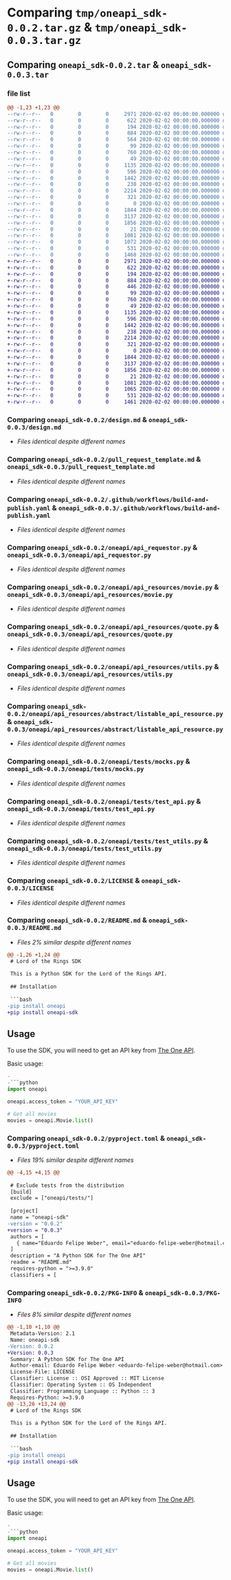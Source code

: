 # Comparing `tmp/oneapi_sdk-0.0.2.tar.gz` & `tmp/oneapi_sdk-0.0.3.tar.gz`

## Comparing `oneapi_sdk-0.0.2.tar` & `oneapi_sdk-0.0.3.tar`

### file list

```diff
@@ -1,23 +1,23 @@
--rw-r--r--   0        0        0     2971 2020-02-02 00:00:00.000000 oneapi_sdk-0.0.2/design.md
--rw-r--r--   0        0        0      622 2020-02-02 00:00:00.000000 oneapi_sdk-0.0.2/pull_request_template.md
--rw-r--r--   0        0        0      194 2020-02-02 00:00:00.000000 oneapi_sdk-0.0.2/requirements.txt
--rw-r--r--   0        0        0      884 2020-02-02 00:00:00.000000 oneapi_sdk-0.0.2/.github/workflows/build-and-publish.yaml
--rw-r--r--   0        0        0      564 2020-02-02 00:00:00.000000 oneapi_sdk-0.0.2/.github/workflows/test.yaml
--rw-r--r--   0        0        0       99 2020-02-02 00:00:00.000000 oneapi_sdk-0.0.2/oneapi/__init__.py
--rw-r--r--   0        0        0      760 2020-02-02 00:00:00.000000 oneapi_sdk-0.0.2/oneapi/api_requestor.py
--rw-r--r--   0        0        0       49 2020-02-02 00:00:00.000000 oneapi_sdk-0.0.2/oneapi/api_resources/__init__.py
--rw-r--r--   0        0        0     1135 2020-02-02 00:00:00.000000 oneapi_sdk-0.0.2/oneapi/api_resources/movie.py
--rw-r--r--   0        0        0      596 2020-02-02 00:00:00.000000 oneapi_sdk-0.0.2/oneapi/api_resources/quote.py
--rw-r--r--   0        0        0     1442 2020-02-02 00:00:00.000000 oneapi_sdk-0.0.2/oneapi/api_resources/utils.py
--rw-r--r--   0        0        0      238 2020-02-02 00:00:00.000000 oneapi_sdk-0.0.2/oneapi/api_resources/abstract/api_resource.py
--rw-r--r--   0        0        0     2214 2020-02-02 00:00:00.000000 oneapi_sdk-0.0.2/oneapi/api_resources/abstract/listable_api_resource.py
--rw-r--r--   0        0        0      321 2020-02-02 00:00:00.000000 oneapi_sdk-0.0.2/oneapi/api_resources/abstract/retrievable_api_resource.py
--rw-r--r--   0        0        0        0 2020-02-02 00:00:00.000000 oneapi_sdk-0.0.2/oneapi/tests/__init__.py
--rw-r--r--   0        0        0     1844 2020-02-02 00:00:00.000000 oneapi_sdk-0.0.2/oneapi/tests/mocks.py
--rw-r--r--   0        0        0     3137 2020-02-02 00:00:00.000000 oneapi_sdk-0.0.2/oneapi/tests/test_api.py
--rw-r--r--   0        0        0     1856 2020-02-02 00:00:00.000000 oneapi_sdk-0.0.2/oneapi/tests/test_utils.py
--rw-r--r--   0        0        0       21 2020-02-02 00:00:00.000000 oneapi_sdk-0.0.2/.gitignore
--rw-r--r--   0        0        0     1081 2020-02-02 00:00:00.000000 oneapi_sdk-0.0.2/LICENSE
--rw-r--r--   0        0        0     1072 2020-02-02 00:00:00.000000 oneapi_sdk-0.0.2/README.md
--rw-r--r--   0        0        0      531 2020-02-02 00:00:00.000000 oneapi_sdk-0.0.2/pyproject.toml
--rw-r--r--   0        0        0     1468 2020-02-02 00:00:00.000000 oneapi_sdk-0.0.2/PKG-INFO
+-rw-r--r--   0        0        0     2971 2020-02-02 00:00:00.000000 oneapi_sdk-0.0.3/design.md
+-rw-r--r--   0        0        0      622 2020-02-02 00:00:00.000000 oneapi_sdk-0.0.3/pull_request_template.md
+-rw-r--r--   0        0        0      194 2020-02-02 00:00:00.000000 oneapi_sdk-0.0.3/requirements.txt
+-rw-r--r--   0        0        0      884 2020-02-02 00:00:00.000000 oneapi_sdk-0.0.3/.github/workflows/build-and-publish.yaml
+-rw-r--r--   0        0        0      446 2020-02-02 00:00:00.000000 oneapi_sdk-0.0.3/.github/workflows/test.yaml
+-rw-r--r--   0        0        0       99 2020-02-02 00:00:00.000000 oneapi_sdk-0.0.3/oneapi/__init__.py
+-rw-r--r--   0        0        0      760 2020-02-02 00:00:00.000000 oneapi_sdk-0.0.3/oneapi/api_requestor.py
+-rw-r--r--   0        0        0       49 2020-02-02 00:00:00.000000 oneapi_sdk-0.0.3/oneapi/api_resources/__init__.py
+-rw-r--r--   0        0        0     1135 2020-02-02 00:00:00.000000 oneapi_sdk-0.0.3/oneapi/api_resources/movie.py
+-rw-r--r--   0        0        0      596 2020-02-02 00:00:00.000000 oneapi_sdk-0.0.3/oneapi/api_resources/quote.py
+-rw-r--r--   0        0        0     1442 2020-02-02 00:00:00.000000 oneapi_sdk-0.0.3/oneapi/api_resources/utils.py
+-rw-r--r--   0        0        0      238 2020-02-02 00:00:00.000000 oneapi_sdk-0.0.3/oneapi/api_resources/abstract/api_resource.py
+-rw-r--r--   0        0        0     2214 2020-02-02 00:00:00.000000 oneapi_sdk-0.0.3/oneapi/api_resources/abstract/listable_api_resource.py
+-rw-r--r--   0        0        0      321 2020-02-02 00:00:00.000000 oneapi_sdk-0.0.3/oneapi/api_resources/abstract/retrievable_api_resource.py
+-rw-r--r--   0        0        0        0 2020-02-02 00:00:00.000000 oneapi_sdk-0.0.3/oneapi/tests/__init__.py
+-rw-r--r--   0        0        0     1844 2020-02-02 00:00:00.000000 oneapi_sdk-0.0.3/oneapi/tests/mocks.py
+-rw-r--r--   0        0        0     3137 2020-02-02 00:00:00.000000 oneapi_sdk-0.0.3/oneapi/tests/test_api.py
+-rw-r--r--   0        0        0     1856 2020-02-02 00:00:00.000000 oneapi_sdk-0.0.3/oneapi/tests/test_utils.py
+-rw-r--r--   0        0        0       21 2020-02-02 00:00:00.000000 oneapi_sdk-0.0.3/.gitignore
+-rw-r--r--   0        0        0     1081 2020-02-02 00:00:00.000000 oneapi_sdk-0.0.3/LICENSE
+-rw-r--r--   0        0        0     1065 2020-02-02 00:00:00.000000 oneapi_sdk-0.0.3/README.md
+-rw-r--r--   0        0        0      531 2020-02-02 00:00:00.000000 oneapi_sdk-0.0.3/pyproject.toml
+-rw-r--r--   0        0        0     1461 2020-02-02 00:00:00.000000 oneapi_sdk-0.0.3/PKG-INFO
```

### Comparing `oneapi_sdk-0.0.2/design.md` & `oneapi_sdk-0.0.3/design.md`

 * *Files identical despite different names*

### Comparing `oneapi_sdk-0.0.2/pull_request_template.md` & `oneapi_sdk-0.0.3/pull_request_template.md`

 * *Files identical despite different names*

### Comparing `oneapi_sdk-0.0.2/.github/workflows/build-and-publish.yaml` & `oneapi_sdk-0.0.3/.github/workflows/build-and-publish.yaml`

 * *Files identical despite different names*

### Comparing `oneapi_sdk-0.0.2/oneapi/api_requestor.py` & `oneapi_sdk-0.0.3/oneapi/api_requestor.py`

 * *Files identical despite different names*

### Comparing `oneapi_sdk-0.0.2/oneapi/api_resources/movie.py` & `oneapi_sdk-0.0.3/oneapi/api_resources/movie.py`

 * *Files identical despite different names*

### Comparing `oneapi_sdk-0.0.2/oneapi/api_resources/quote.py` & `oneapi_sdk-0.0.3/oneapi/api_resources/quote.py`

 * *Files identical despite different names*

### Comparing `oneapi_sdk-0.0.2/oneapi/api_resources/utils.py` & `oneapi_sdk-0.0.3/oneapi/api_resources/utils.py`

 * *Files identical despite different names*

### Comparing `oneapi_sdk-0.0.2/oneapi/api_resources/abstract/listable_api_resource.py` & `oneapi_sdk-0.0.3/oneapi/api_resources/abstract/listable_api_resource.py`

 * *Files identical despite different names*

### Comparing `oneapi_sdk-0.0.2/oneapi/tests/mocks.py` & `oneapi_sdk-0.0.3/oneapi/tests/mocks.py`

 * *Files identical despite different names*

### Comparing `oneapi_sdk-0.0.2/oneapi/tests/test_api.py` & `oneapi_sdk-0.0.3/oneapi/tests/test_api.py`

 * *Files identical despite different names*

### Comparing `oneapi_sdk-0.0.2/oneapi/tests/test_utils.py` & `oneapi_sdk-0.0.3/oneapi/tests/test_utils.py`

 * *Files identical despite different names*

### Comparing `oneapi_sdk-0.0.2/LICENSE` & `oneapi_sdk-0.0.3/LICENSE`

 * *Files identical despite different names*

### Comparing `oneapi_sdk-0.0.2/README.md` & `oneapi_sdk-0.0.3/README.md`

 * *Files 2% similar despite different names*

```diff
@@ -1,26 +1,24 @@
 # Lord of the Rings SDK
 
 This is a Python SDK for the Lord of the Rings API.
 
 ## Installation
 
 ```bash
-pip install oneapi
+pip install oneapi-sdk
 ```
 
 ## Usage
 
 To use the SDK, you will need to get an API key from [The One API](https://the-one-api.dev/).
 
 Basic usage:
 
 ```python
-
-```python
 import oneapi
 
 oneapi.access_token = "YOUR_API_KEY"
 
 # Get all movies
 movies = oneapi.Movie.list()
```

### Comparing `oneapi_sdk-0.0.2/pyproject.toml` & `oneapi_sdk-0.0.3/pyproject.toml`

 * *Files 19% similar despite different names*

```diff
@@ -4,15 +4,15 @@
 
 # Exclude tests from the distribution
 [build]
 exclude = ["oneapi/tests/"]
 
 [project]
 name = "oneapi-sdk"
-version = "0.0.2"
+version = "0.0.3"
 authors = [
   { name="Eduardo Felipe Weber", email="eduardo-felipe-weber@hotmail.com" },
 ]
 description = "A Python SDK for The One API"
 readme = "README.md"
 requires-python = ">=3.9.0"
 classifiers = [
```

### Comparing `oneapi_sdk-0.0.2/PKG-INFO` & `oneapi_sdk-0.0.3/PKG-INFO`

 * *Files 8% similar despite different names*

```diff
@@ -1,10 +1,10 @@
 Metadata-Version: 2.1
 Name: oneapi-sdk
-Version: 0.0.2
+Version: 0.0.3
 Summary: A Python SDK for The One API
 Author-email: Eduardo Felipe Weber <eduardo-felipe-weber@hotmail.com>
 License-File: LICENSE
 Classifier: License :: OSI Approved :: MIT License
 Classifier: Operating System :: OS Independent
 Classifier: Programming Language :: Python :: 3
 Requires-Python: >=3.9.0
@@ -13,26 +13,24 @@
 # Lord of the Rings SDK
 
 This is a Python SDK for the Lord of the Rings API.
 
 ## Installation
 
 ```bash
-pip install oneapi
+pip install oneapi-sdk
 ```
 
 ## Usage
 
 To use the SDK, you will need to get an API key from [The One API](https://the-one-api.dev/).
 
 Basic usage:
 
 ```python
-
-```python
 import oneapi
 
 oneapi.access_token = "YOUR_API_KEY"
 
 # Get all movies
 movies = oneapi.Movie.list()
```

